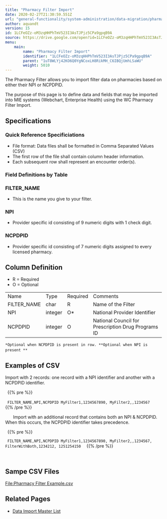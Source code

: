 ```yaml
---
title: "Pharmacy Filter Import"
date: 2020-02-27T21:30:59.551Z
url: "general-functionality/system-administration/data-migration/pharmacy-filter-import.html"
author: aquandt
version: 15
id: 1LCFeOZz-oM3zqHHPhTmV523I3AsTJPjz5CPa9gpqB9A
source: https://drive.google.com/open?id=1LCFeOZz-oM3zqHHPhTmV523I3AsTJPjz5CPa9gpqB9A
menu:
    main:
        name: "Pharmacy Filter Import"
        identifier: "1LCFeOZz-oM3zqHHPhTmV523I3AsTJPjz5CPa9gpqB9A"
        parent: "1uT8WLYj42KO6Q0YgNCoxLH8RikMH_C6IBQjUmhLSaWU"
        weight: 5010
---
```

The Pharmacy Filter allows you to import filter data on pharmacies based on either their NPI or NCPDPID.

The purpose of this page is to define data and fields that may be imported into MIE systems (Webchart, Enterprise Health) using the WC Pharmacy Filter Import.



## Specifications



### Quick Reference Specificiations

* File format: Data files shall be formatted in Comma Separated Values (CSV)
* The first row of the file shall contain column header information.
* Each subsequent row shall represent an encounter order(s).



### Field Definitions by Table



### FILTER_NAME

* This is the name you give to your filter.



### NPI

* Provider specific id consisting of 9 numeric digits with 1 check digit.



### NCPDPID

* Provider specific id consisting of 7 numeric digits assigned to every licensed pharmacy.



## Column Definition

* R = Required
* O = Optional

<table>
  <tr>
    <td>Name</td>
    <td>Type</td>
    <td>Required</td>
    <td>Comments</td>
  </tr>
  <tr>
    <td>FILTER_NAME</td>
    <td>char</td>
    <td>R</td>
    <td>Name of the Filter</td>
  </tr>
  <tr>
    <td>NPI</td>
    <td>integer</td>
    <td>O*</td>
    <td>National Provider Identifier</td>
  </tr>
  <tr>
    <td>NCPDPID</td>
    <td>integer</td>
    <td>O</td>
    <td>National Council for Prescription Drug Programs ID</td>
  </tr>
</table>

`*Optional when NCPDPID is present in row. **Optional when NPI is present **
`
`
`
## Examples of CSV

Import with 2 records: one record with a NPI identifier and another with a NCPDPID identifier.



` `{{% pre %}}

`  FILTER_NAME,NPI,NCPDPID MyFilter1,1234567890, MyFilter2,,1234567 
`
` `{{% /pre %}}


`  
`
Import with an additional record that contains both an NPI & NCPDPID. When this occurs, the NCPDPID identifier takes precedence.



` `{{% pre %}}

`  FILTER_NAME,NPI,NCPDPID MyFilter1,1234567890, MyFilter2,,1234567, FilterWithBoth,1234212, 1251254150 
`
` `{{% /pre %}}


`  
`
`
`
## Sampe CSV Files

[File:Pharmacy Filter Example.csv](https://miewiki.med-web.com/wiki/index.php/File:Pharmacy_Filter_Example.csv)



## Related Pages

* [Data Import Master List](data-import-master-list.html)
